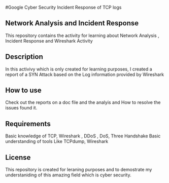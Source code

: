 #Google Cyber Security Incident Response of TCP logs

## Network Analysis and Incident Response 

This repository contains the activity for learning about Network Analysis , Incident Response and Wireshark Activity

## Description 

In this activivy which is only created for learning purposes, I created a report of a SYN Attack based on the Log information provided by Wireshark

## How to use
Check out the reports on a doc file and the analyis and How to resolve the issues found it.

## Requirements
Basic knowledge of TCP, Wireshark , DDoS , DoS, Three Handshake
Basic understanding of tools Like TCPdump, Wireshark

## License
This repository is created for leraning purposes and to demostrate my understaniding of this amazing field which is cyber security.
